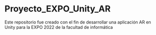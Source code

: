 # Proyecto_EXPO_Unity_AR
Este repositorio fue creado con el fin de desarrollar una aplicación AR en Unity para la EXPO 2022 de la facultad de informática
